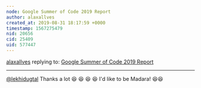 ```yaml
---
node: Google Summer of Code 2019 Report
author: alaxallves
created_at: 2019-08-31 18:17:59 +0000
timestamp: 1567275479
nid: 20656
cid: 25409
uid: 577447
---
```




[alaxallves](../profile/alaxallves) replying to: [Google Summer of Code 2019 Report](../notes/alaxallves/08-24-2019/google-summer-of-code-2019-report)

----
[@lekhidugtal](/profile/lekhidugtal) Thanks a lot 😆 😆 😆 😆 I'd like to be Madara! 😆😆